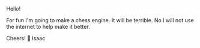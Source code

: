 Hello!

For fun I'm going to make a chess engine. It will be terrible.
No I will not use the internet to help make it better.

Cheers! 🥂
Isaac